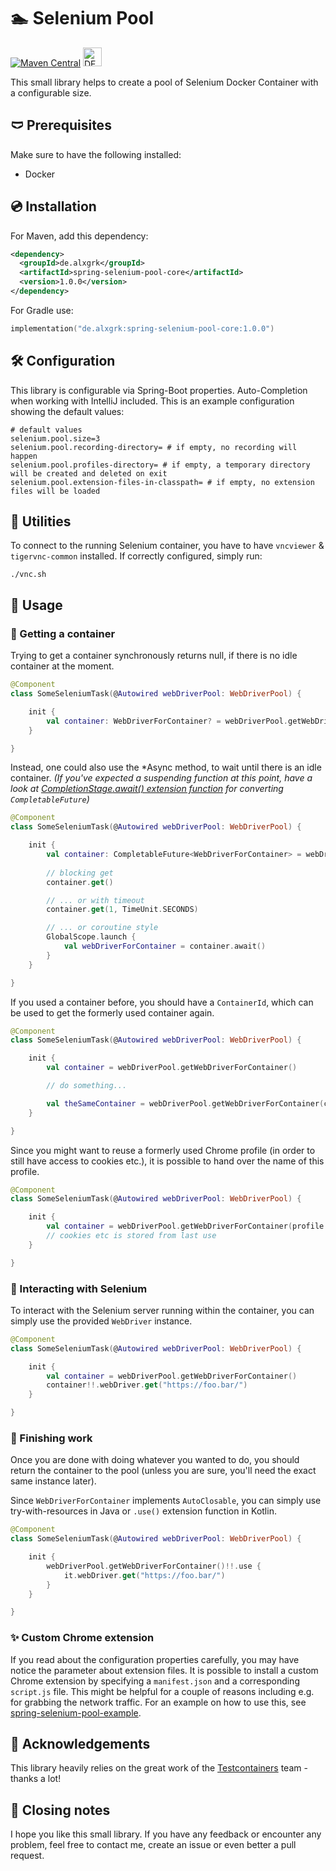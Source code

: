 # 🏊 Selenium Pool

[![Maven Central](https://img.shields.io/maven-central/v/de.alxgrk/spring-selenium-pool-core?color=%23080&style=for-the-badge)](https://search.maven.org/search?q=g:%22de.alxgrk%22%20AND%20a:%22spring-selenium-pool-core%22)
<a href="https://dev.to/alxgrk/spring-library-selenium-docker-pool-4ja0"><img src="https://d2fltix0v2e0sb.cloudfront.net/dev-badge.svg" alt="DEV.to Post" height="30" width="30" ></a>

This small library helps to create a pool of Selenium Docker Container with a configurable size.

## 🩲 Prerequisites

Make sure to have the following installed:
 * Docker

## 💿 Installation

For Maven, add this dependency:  

```xml
<dependency>
  <groupId>de.alxgrk</groupId>
  <artifactId>spring-selenium-pool-core</artifactId>
  <version>1.0.0</version>
</dependency>
```

For Gradle use:
```kotlin
implementation("de.alxgrk:spring-selenium-pool-core:1.0.0")
```

## 🛠️ Configuration

This library is configurable via Spring-Boot properties. Auto-Completion when working with IntelliJ included. 
This is an example configuration showing the default values:
```properties
# default values
selenium.pool.size=3
selenium.pool.recording-directory= # if empty, no recording will happen
selenium.pool.profiles-directory= # if empty, a temporary directory will be created and deleted on exit
selenium.pool.extension-files-in-classpath= # if empty, no extension files will be loaded
```
 
## 🥽 Utilities

To connect to the running Selenium container, you have to have `vncviewer` & `tigervnc-common` installed. If correctly configured, simply run:
```shell script
./vnc.sh
```

## 🤽 Usage

### 💆 Getting a container
Trying to get a container synchronously returns null, if there is no idle container at the moment.
```kotlin
@Component
class SomeSeleniumTask(@Autowired webDriverPool: WebDriverPool) {

    init {
        val container: WebDriverForContainer? = webDriverPool.getWebDriverForContainer()
    }    

}
```

Instead, one could also use the \*Async method, to wait until there is an idle container. 
*(If you've expected a suspending function at this point, have a look at [CompletionStage<T>.await() extension function](https://kotlin.github.io/kotlinx.coroutines/kotlinx-coroutines-jdk8/kotlinx.coroutines.future/java.util.concurrent.-completion-stage/await.html) for converting `CompletableFuture`)*
```kotlin
@Component
class SomeSeleniumTask(@Autowired webDriverPool: WebDriverPool) {

    init {
        val container: CompletableFuture<WebDriverForContainer> = webDriverPool.getWebDriverForContainerAsync()
        
        // blocking get
        container.get()

        // ... or with timeout
        container.get(1, TimeUnit.SECONDS)

        // ... or coroutine style
        GlobalScope.launch {
            val webDriverForContainer = container.await()
        }
    }    

}
```

If you used a container before, you should have a `ContainerId`, which can be used to get the formerly used container again.
```kotlin
@Component
class SomeSeleniumTask(@Autowired webDriverPool: WebDriverPool) {

    init {
        val container = webDriverPool.getWebDriverForContainer()

        // do something...

        val theSameContainer = webDriverPool.getWebDriverForContainer(container.containerId)
    }    

}
```

Since you might want to reuse a formerly used Chrome profile (in order to still have access to cookies etc.), 
it is possible to hand over the name of this profile.
```kotlin
@Component
class SomeSeleniumTask(@Autowired webDriverPool: WebDriverPool) {

    init {
        val container = webDriverPool.getWebDriverForContainer(profile = ChromeProfile("username"))
        // cookies etc is stored from last use
    }    

}
```

### 🤝 Interacting with Selenium
To interact with the Selenium server running within the container, you can simply use the provided `WebDriver` instance.
```kotlin
@Component
class SomeSeleniumTask(@Autowired webDriverPool: WebDriverPool) {

    init {
        val container = webDriverPool.getWebDriverForContainer()
        container!!.webDriver.get("https://foo.bar/")
    }    

}
```

### 👋 Finishing work
Once you are done with doing whatever you wanted to do, you should return the container to the pool 
(unless you are sure, you'll need the exact same instance later).

Since `WebDriverForContainer` implements `AutoClosable`, you can simply use try-with-resources in Java 
or `.use()` extension function in Kotlin.
```kotlin
@Component
class SomeSeleniumTask(@Autowired webDriverPool: WebDriverPool) {

    init {
        webDriverPool.getWebDriverForContainer()!!.use {
            it.webDriver.get("https://foo.bar/")
        }
    }    

}
```

### ✨ Custom Chrome extension

If you read about the configuration properties carefully, you may have notice the parameter about extension files.
It is possible to install a custom Chrome extension by specifying a `manifest.json` and a corresponding `script.js` file.
This might be helpful for a couple of reasons including e.g. for grabbing the network traffic.
For an example on how to use this, see [spring-selenium-pool-example](./spring-selenium-pool-example/src/main/resources/).

## 🎉 Acknowledgements

This library heavily relies on the great work of the [Testcontainers](https://github.com/testcontainers/testcontainers-java) team - thanks a lot!

## 📝 Closing notes

I hope you like this small library. If you have any feedback or encounter any problem, feel free to contact me, create an issue or even better a pull request. 
